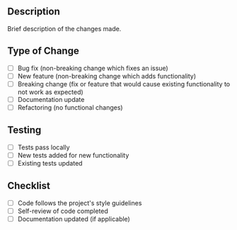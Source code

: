 ## Description
Brief description of the changes made.

## Type of Change
- [ ] Bug fix (non-breaking change which fixes an issue)
- [ ] New feature (non-breaking change which adds functionality)
- [ ] Breaking change (fix or feature that would cause existing functionality to not work as expected)
- [ ] Documentation update
- [ ] Refactoring (no functional changes)

## Testing
- [ ] Tests pass locally
- [ ] New tests added for new functionality
- [ ] Existing tests updated

## Checklist
- [ ] Code follows the project's style guidelines
- [ ] Self-review of code completed
- [ ] Documentation updated (if applicable)
